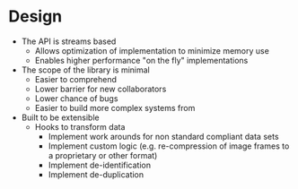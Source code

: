 # Design

* The API is streams based
  * Allows optimization of implementation to minimize memory use
  * Enables higher performance "on the fly" implementations
* The scope of the library is minimal
  * Easier to comprehend
  * Lower barrier for new collaborators
  * Lower chance of bugs
  * Easier to build more complex systems from
* Built to be extensible
  * Hooks to transform data
    * Implement work arounds for non standard compliant data sets
    * Implement custom logic (e.g. re-compression of image frames to a proprietary or other format)
    * Implement de-identification
    * Implement de-duplication
